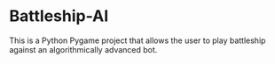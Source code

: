 # Battleship-AI
This is a Python Pygame project that allows the user to play battleship against an algorithmically advanced bot. 
